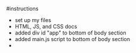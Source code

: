 #instructions

- set up my files
- HTML, JS, and CSS docs
- added div id "app" to bottom of body section
- added main.js script to bottom of body section
- 
